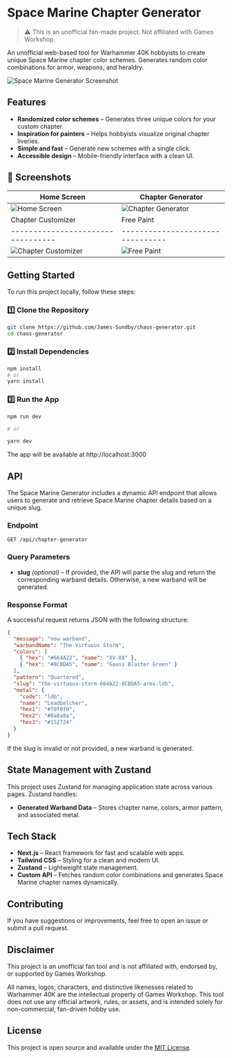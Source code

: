 # Space Marine Chapter Generator

> ⚠️ This is an unofficial fan-made project. Not affiliated with Games Workshop.

An unofficial web-based tool for Warhammer 40K hobbyists to create unique Space Marine chapter color schemes. Generates random color combinations for armor, weapons, and heraldry.

![Space Marine Generator Screenshot](./images/main.png)

## Features

- **Randomized color schemes** – Generates three unique colors for your custom chapter.
- **Inspiration for painters** – Helps hobbyists visualize original chapter liveries.
- **Simple and fast** – Generate new schemes with a single click.
- **Accessible design** – Mobile-friendly interface with a clean UI.

## 📸 Screenshots

| Home Screen                                            | Chapter Generator                          |
| ------------------------------------------------------ | ------------------------------------------ |
| ![Home Screen](./images/homescreen.png)                | ![Chapter Generator](./images/chapter.png) |
| Chapter Customizer                                     | Free Paint                                 |
| ---------------------------------                      | --------------------------------           |
| ![Chapter Customizer](./images/chapter-customizer.png) | ![Free Paint](./images/free-paint.png)     |

## Getting Started

To run this project locally, follow these steps:

### 1️⃣ Clone the Repository

```sh
git clone https://github.com/James-Sundby/chaos-generator.git
cd chaos-generator
```

### 2️⃣ Install Dependencies

```sh
npm install
# or
yarn install
```

### 3️⃣ Run the App

```sh
npm run dev

# or

yarn dev
```

The app will be available at http://localhost:3000

## API

The Space Marine Generator includes a dynamic API endpoint that allows users to generate and retrieve Space Marine chapter details based on a unique slug.

### **Endpoint**

```
GET /api/chapter-generator
```

### **Query Parameters**

- **slug** _(optional)_ – If provided, the API will parse the slug and return the corresponding warband details. Otherwise, a new warband will be generated.

### **Response Format**

A successful request returns JSON with the following structure:

```json
{
  "message": "new warband",
  "warbandName": "The Virtuous Storm",
  "colors": [
    { "hex": "#664A22", "name": "XV-88" },
    { "hex": "#8CBDA5", "name": "Gauss Blaster Green" }
  ],
  "pattern": "Quartered",
  "slug": "the-virtuous-storm-664A22-8CBDA5-arms-ldb",
  "metal": {
    "code": "ldb",
    "name": "Leadbelcher",
    "hex1": "#f0f0f0",
    "hex2": "#8a8a8a",
    "hex3": "#152724"
  }
}
```

If the slug is invalid or not provided, a new warband is generated.

## State Management with Zustand

This project uses Zustand for managing application state across various pages. Zustand handles:

- **Generated Warband Data** – Stores chapter name, colors, armor pattern, and associated metal.

## Tech Stack

- **Next.js** – React framework for fast and scalable web apps.
- **Tailwind CSS** – Styling for a clean and modern UI.
- **Zustand** – Lightweight state management.
- **Custom API** – Fetches random color combinations and generates Space Marine chapter names dynamically.

## Contributing

If you have suggestions or improvements, feel free to open an issue or submit a pull request.

## Disclaimer

This project is an unofficial fan tool and is not affiliated with, endorsed by, or supported by Games Workshop.

All names, logos, characters, and distinctive likenesses related to Warhammer 40K are the intellectual property of Games Workshop. This tool does not use any official artwork, rules, or assets, and is intended solely for non-commercial, fan-driven hobby use.

## License

This project is open source and available under the [MIT License](LICENSE).
